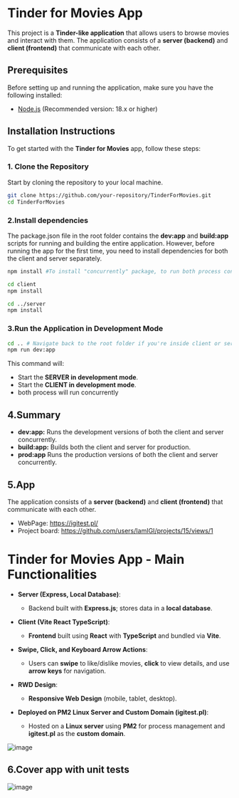 # Tinder for Movies App

This project is a **Tinder-like application** that allows users to browse movies and interact with them. The application consists of a **server (backend)** and **client (frontend)** that communicate with each other.

## Prerequisites

Before setting up and running the application, make sure you have the following installed:

- [Node.js](https://nodejs.org/) (Recommended version: 18.x or higher)

## Installation Instructions

To get started with the **Tinder for Movies** app, follow these steps:

### 1. Clone the Repository

Start by cloning the repository to your local machine.

```bash
git clone https://github.com/your-repository/TinderForMovies.git
cd TinderForMovies
```

### 2.Install dependencies

The package.json file in the root folder contains the **dev:app** and **build:app** scripts for running and building the entire application. However, before running the app for the first time, you need to install dependencies for both the client and server separately.

```bash
npm install #To install "concurrently" package, to run both process concurrently from one script
```

```bash
cd client
npm install
```

```bash
cd ../server
npm install
```

### 3.Run the Application in Development Mode

```bash
cd .. # Navigate back to the root folder if you're inside client or server folder
npm run dev:app
```

This command will:

- Start the **SERVER in development mode**.
- Start the **CLIENT in development mode**.
- both process will run concurrently

## 4.Summary

- **dev:app:** Runs the development versions of both the client and server concurrently.
- **build:app:** Builds both the client and server for production.
- **prod:app** Runs the production versions of both the client and server concurrently.

## 5.App
The application consists of a **server (backend)** and **client (frontend)** that communicate with each other.
- WebPage: https://igitest.pl/ 
- Project board: https://github.com/users/IamIGI/projects/15/views/1 
# Tinder for Movies App - Main Functionalities

- **Server (Express, Local Database)**: 
  - Backend built with **Express.js**; stores data in a **local database**.

- **Client (Vite React TypeScript)**: 
  - **Frontend** built using **React** with **TypeScript** and bundled via **Vite**.

- **Swipe, Click, and Keyboard Arrow Actions**:
  - Users can **swipe** to like/dislike movies, **click** to view details, and use **arrow keys** for navigation.

- **RWD Design**: 
  - **Responsive Web Design** (mobile, tablet, desktop).

- **Deployed on PM2 Linux Server and Custom Domain (igitest.pl)**: 
  - Hosted on a **Linux server** using **PM2** for process management and **igitest.pl** as the **custom domain**.

![image](https://github.com/user-attachments/assets/1eb7c564-b341-4dd4-b756-1591fc6de5a5)

## 6.Cover app with unit tests
![image](https://github.com/user-attachments/assets/712e57c7-8495-4d09-8e2b-f5c45a595fbe)


